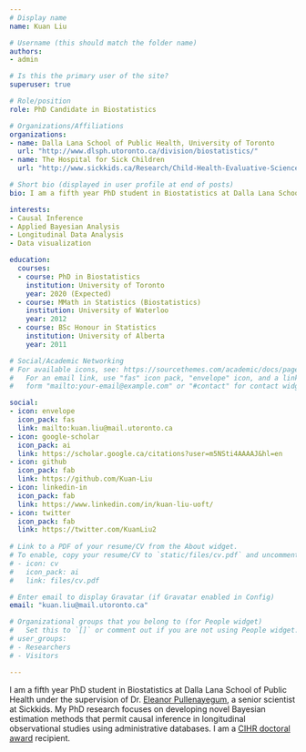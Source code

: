```yaml
---
# Display name
name: Kuan Liu

# Username (this should match the folder name)
authors:
- admin

# Is this the primary user of the site?
superuser: true

# Role/position
role: PhD Candidate in Biostatistics

# Organizations/Affiliations
organizations:
- name: Dalla Lana School of Public Health, University of Toronto
  url: "http://www.dlsph.utoronto.ca/division/biostatistics/"
- name: The Hospital for Sick Children
  url: "http://www.sickkids.ca/Research/Child-Health-Evaluative-Sciences/index.html"

# Short bio (displayed in user profile at end of posts)
bio: I am a fifth year PhD student in Biostatistics at Dalla Lana School of Public Health under the supervision of Dr. [Eleanor Pullenayegum](http://www.sickkids.ca/AboutSickKids/Directory/People/P/Eleanor-Pullenayegum-staff-profile.html), a senior scientist at Sickkids.

interests:
- Causal Inference
- Applied Bayesian Analysis
- Longitudinal Data Analysis
- Data visualization

education:
  courses:
  - course: PhD in Biostatistics
    institution: University of Toronto
    year: 2020 (Expected)
  - course: MMath in Statistics (Biostatistics)
    institution: University of Waterloo
    year: 2012
  - course: BSc Honour in Statistics
    institution: University of Alberta
    year: 2011

# Social/Academic Networking
# For available icons, see: https://sourcethemes.com/academic/docs/page-builder/#icons
#   For an email link, use "fas" icon pack, "envelope" icon, and a link in the
#   form "mailto:your-email@example.com" or "#contact" for contact widget.

social:
- icon: envelope
  icon_pack: fas
  link: mailto:kuan.liu@mail.utoronto.ca
- icon: google-scholar
  icon_pack: ai
  link: https://scholar.google.ca/citations?user=m5NSti4AAAAJ&hl=en
- icon: github
  icon_pack: fab
  link: https://github.com/Kuan-Liu
- icon: linkedin-in
  icon_pack: fab
  link: https://www.linkedin.com/in/kuan-liu-uoft/
- icon: twitter
  icon_pack: fab
  link: https://twitter.com/KuanLiu2
  
# Link to a PDF of your resume/CV from the About widget.
# To enable, copy your resume/CV to `static/files/cv.pdf` and uncomment the lines below.
# - icon: cv
#   icon_pack: ai
#   link: files/cv.pdf

# Enter email to display Gravatar (if Gravatar enabled in Config)
email: "kuan.liu@mail.utoronto.ca"

# Organizational groups that you belong to (for People widget)
#   Set this to `[]` or comment out if you are not using People widget.
# user_groups:
# - Researchers
# - Visitors

---
```


I am a fifth year PhD student in Biostatistics at Dalla Lana School of Public Health under the supervision of Dr. [Eleanor Pullenayegum](http://www.sickkids.ca/AboutSickKids/Directory/People/P/Eleanor-Pullenayegum-staff-profile.html), a senior scientist at Sickkids. My PhD research focuses on developing novel Bayesian estimation methods that permit causal inference in longitudinal observational studies using administrative databases. I am a [CIHR doctoral award](http://webapps.cihr-irsc.gc.ca/funding/detail_e?pResearchId=8942733&p_version=CIHR&p_language=E&p_session_id=3259715) recipient. 
